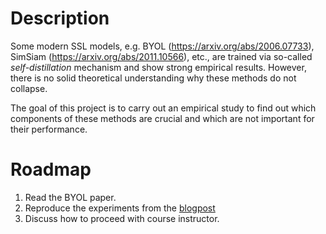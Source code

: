 # Description

Some modern SSL models, e.g. BYOL (https://arxiv.org/abs/2006.07733), SimSiam (https://arxiv.org/abs/2011.10566), etc., are trained via so-called *self-distillation* mechanism and show strong empirical results. However, there is no solid theoretical understanding why these methods do not collapse.

The goal of this project is to carry out an empirical study to find out which components of these methods are crucial and which are not important for their performance.

# Roadmap

1. Read the BYOL paper.
2. Reproduce the experiments from the [blogpost](https://imbue.com/research/2020-08-24-understanding-self-supervised-contrastive-learning/)
3. Discuss how to proceed with course instructor.